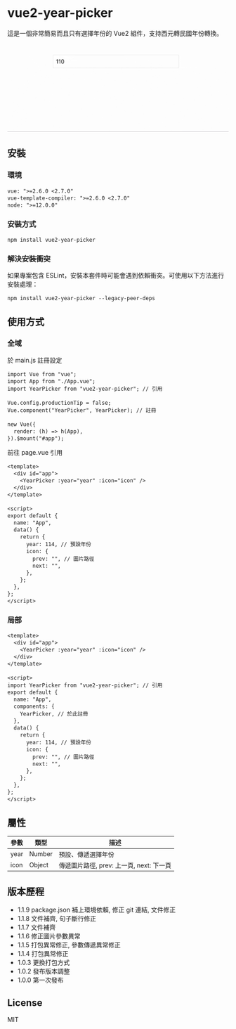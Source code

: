 # vue2-year-picker

這是一個非常簡易而且只有選擇年份的 Vue2 組件，支持西元轉民國年份轉換。

![範例](https://github.com/traveltime1221/vue2-year-picker/raw/main/src/assets/image/example.gif)

## 安裝

### 環境
```
vue: ">=2.6.0 <2.7.0"
vue-template-compiler: ">=2.6.0 <2.7.0"
node: ">=12.0.0"
```

### 安裝方式
```
npm install vue2-year-picker
```

### 解決安裝衝突
如果專案包含 ESLint，安裝本套件時可能會遇到依賴衝突。可使用以下方法進行安裝處理：
```
npm install vue2-year-picker --legacy-peer-deps
```


## 使用方式

### 全域
於 main.js 註冊設定
```
import Vue from "vue";
import App from "./App.vue";
import YearPicker from "vue2-year-picker"; // 引用

Vue.config.productionTip = false;
Vue.component("YearPicker", YearPicker); // 註冊

new Vue({
  render: (h) => h(App),
}).$mount("#app");
```

前往 page.vue 引用
```
<template>
  <div id="app">
    <YearPicker :year="year" :icon="icon" />
  </div>
</template>

<script>
export default {
  name: "App",
  data() {
    return {
      year: 114, // 預設年份
      icon: {
        prev: "", // 圖片路徑
        next: "",
      },
    };
  },
};
</script>
```

### 局部
```
<template>
  <div id="app">
    <YearPicker :year="year" :icon="icon" />
  </div>
</template>

<script>
import YearPicker from "vue2-year-picker"; // 引用
export default {
  name: "App",
  components: {
    YearPicker, // 於此註冊
  },
  data() {
    return {
      year: 114, // 預設年份
      icon: {
        prev: "", // 圖片路徑
        next: "", 
      },
    };
  },
};
</script>
```

## 屬性
|  參數 | 類型 | 描述 | 
| -------- | -------- | -------- | 
| year    | Number     | 預設、傳遞選擇年份     | 
| icon    | Object     | 傳遞圖片路徑, prev: 上一頁, next: 下一頁     | 


## 版本歷程
* 1.1.9 package.json 補上環境依賴, 修正 git 連結, 文件修正
* 1.1.8 文件補齊, 句子斷行修正
* 1.1.7 文件補齊
* 1.1.6 修正圖片參數異常
* 1.1.5 打包異常修正, 參數傳遞異常修正
* 1.1.4 打包異常修正
* 1.0.3 更換打包方式
* 1.0.2 發布版本調整
* 1.0.0 第一次發布

## License
MIT
